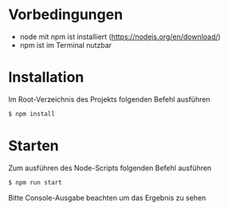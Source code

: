 # Vorbedingungen
- node mit npm ist installiert (https://nodejs.org/en/download/)
- npm ist im Terminal nutzbar

# Installation
Im Root-Verzeichnis des Projekts folgenden Befehl ausführen

```sh
$ npm install
```

# Starten
Zum ausführen des Node-Scripts folgenden Befehl ausführen

```sh
$ npm run start
```

Bitte Console-Ausgabe beachten um das Ergebnis zu sehen